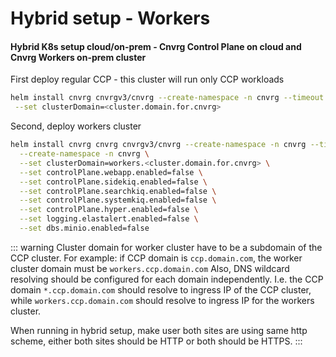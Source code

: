 # Hybrid setup - Workers

#### Hybrid K8s setup cloud/on-prem - Cnvrg Control Plane on cloud and Cnvrg Workers on-prem cluster

First deploy regular CCP - this cluster will run only CCP workloads  
```bash
helm install cnvrg cnvrgv3/cnvrg --create-namespace -n cnvrg --timeout 1500s \
 --set clusterDomain=<cluster.domain.for.cnvrg>
``` 

Second, deploy workers cluster

```bash
helm install cnvrg cnvrg cnvrgv3/cnvrg --create-namespace -n cnvrg --timeout 1500s \
  --create-namespace -n cnvrg \
  --set clusterDomain=workers.<cluster.domain.for.cnvrg> \
  --set controlPlane.webapp.enabled=false \
  --set controlPlane.sidekiq.enabled=false \
  --set controlPlane.searchkiq.enabled=false \
  --set controlPlane.systemkiq.enabled=false \
  --set controlPlane.hyper.enabled=false \
  --set logging.elastalert.enabled=false \
  --set dbs.minio.enabled=false
```

::: warning
Cluster domain for worker cluster have to be a subdomain of the CCP cluster.
For example: if CCP domain is `ccp.domain.com`, the worker 
cluster domain must be `workers.ccp.domain.com`
Also, DNS wildcard resolving should be configured for each domain independently.
I.e. the CCP domain `*.ccp.domain.com` should resolve to ingress IP of the CCP cluster, 
while `workers.ccp.domain.com` should resolve to ingress IP for the workers cluster. 

When running in hybrid setup, make user both sites are using same http scheme, 
either both sites should be HTTP or both should be HTTPS.
:::